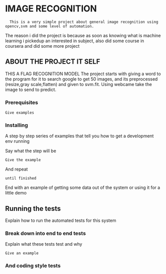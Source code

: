 # IMAGE RECOGNITION

      This is a very simple project about general image recognition using opencv,svm and some level of automation.
 The reason i did the project is because as soon as knowing what is machine learning i pickedup an interested in subject,
 also did some course in coursera and did some more project

## ABOUT THE PROJECT IT SELF

THIS A FLAG RECOGNITION MODEL
The project starts with giving a word to the program for it to search google to get 50 images,
and its preprocessed (resize,gray scale,flatten) and given to svm.fit.
Using webcame take the image to send to predict.
### Prerequisites



```
Give examples
```

### Installing

A step by step series of examples that tell you how to get a development env running

Say what the step will be

```
Give the example
```

And repeat

```
until finished
```

End with an example of getting some data out of the system or using it for a little demo

## Running the tests

Explain how to run the automated tests for this system

### Break down into end to end tests

Explain what these tests test and why

```
Give an example
```

### And coding style tests
